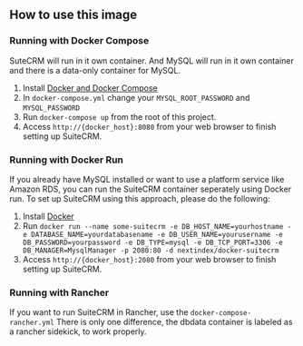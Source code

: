 ## How to use this image

### Running with Docker Compose

SuteCRM will run in it own container. And MySQL will run in it own container and there is a data-only container for MySQL.

1. Install [Docker and Docker Compose](https://docs.docker.com/compose/install/)
2. In `docker-compose.yml` change your `MYSQL_ROOT_PASSWORD` and `MYSQL_PASSWORD`
3. Run `docker-compose up` from the root of this project.
4. Access `http://{docker_host}:8080` from your web browser to finish setting up SuiteCRM.

### Running with Docker Run

If you already have MySQL installed or want to use a platform service like Amazon RDS, you can run the SuiteCRM container seperately using Docker run. To set up SuiteCRM using this approach, please do the following:

1. Install [Docker](http://docs.docker.com/installation/)
2. Run `docker run --name some-suitecrm -e DB_HOST_NAME=yourhostname -e DATABASE_NAME=yourdatabasename -e DB_USER_NAME=yourusername -e DB_PASSWORD=yourpassword -e DB_TYPE=mysql -e DB_TCP_PORT=3306 -e DB_MANAGER=MysqlManager -p 2080:80 -d nextindex/docker-suitecrm`
3. Access `http://{docker_host}:2080` from your web browser to finish setting up SuiteCRM.

### Running with Rancher

If you want to run SuiteCRM in Rancher, use the `docker-compose-rancher.yml`
There is only one difference, the dbdata container is labeled as a rancher sidekick, to work properly.
